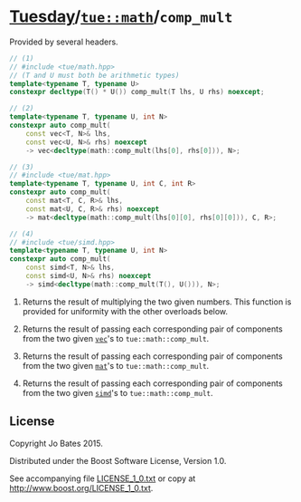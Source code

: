 [Tuesday](../../../README.md)/[`tue::math`](../../namespaces/tue/math.md)/`comp_mult`
=====================================================================================
Provided by several headers.

```c++
// (1)
// #include <tue/math.hpp>
// (T and U must both be arithmetic types)
template<typename T, typename U>
constexpr decltype(T() * U()) comp_mult(T lhs, U rhs) noexcept;

// (2)
template<typename T, typename U, int N>
constexpr auto comp_mult(
    const vec<T, N>& lhs,
    const vec<U, N>& rhs) noexcept
    -> vec<decltype(math::comp_mult(lhs[0], rhs[0])), N>;

// (3)
// #include <tue/mat.hpp>
template<typename T, typename U, int C, int R>
constexpr auto comp_mult(
    const mat<T, C, R>& lhs,
    const mat<U, C, R>& rhs) noexcept
    -> mat<decltype(math::comp_mult(lhs[0][0], rhs[0][0])), C, R>;

// (4)
// #include <tue/simd.hpp>
template<typename T, typename U, int N>
constexpr auto comp_mult(
    const simd<T, N>& lhs,
    const simd<U, N>& rhs) noexcept
    -> simd<decltype(math::comp_mult(T(), U())), N>;
```

1. Returns the result of multiplying the two given numbers. This function is
   provided for uniformity with the other overloads below.

2. Returns the result of passing each corresponding pair of components from the
   two given [`vec`](../../headers/vec.md)'s to `tue::math::comp_mult`.

3. Returns the result of passing each corresponding pair of components from the
   two given [`mat`](../../headers/mat.md)'s to `tue::math::comp_mult`.

4. Returns the result of passing each corresponding pair of components from the
   two given [`simd`](../../headers/simd.md)'s to `tue::math::comp_mult`.

License
-------
Copyright Jo Bates 2015.

Distributed under the Boost Software License, Version 1.0.

See accompanying file [LICENSE_1_0.txt](../../../LICENSE_1_0.txt) or copy at
http://www.boost.org/LICENSE_1_0.txt.
